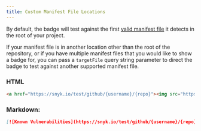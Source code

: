```yaml
---
title: Custom Manifest File Locations
---
```

By default, the badge will test against the first [valid manifest file](https://support.snyk.io/getting-started/languages-support) it detects in the root of your project.

If your manifest file is in another location other than the root of the repository, or if you have multiple manifest files that you would like to show a badge for, you can pass a `targetFile` query string parameter to direct the badge to test against another supported manifest file.

### HTML

```html
<a href="https://snyk.io/test/github/{username}/{repo}"><img src="https://snyk.io/test/github/snyk/goof/badge.svg?targetFile={path-to-target-file}" alt="Known Vulnerabilities" data-canonical-src="https://snyk.io/test/github/{username}/{repo}" style="max-width:100%;"/></a>
```

### Markdown:

```md
[![Known Vulnerabilities](https://snyk.io/test/github/{username}/{repo}/badge.svg)?targetFile={path-to-target-file}](https://snyk.io/test/github/{username}/{repo})
```
